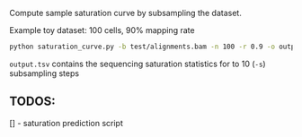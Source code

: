 
Compute sample saturation curve by subsampling the dataset. 

Example toy dataset: 100 cells, 90% mapping rate

```bash
python saturation_curve.py -b test/alignments.bam -n 100 -r 0.9 -o output.tsv 
```
`output.tsv` contains the sequencing saturation statistics for to 10 (`-s`) subsampling steps   

## TODOS:  

[] - saturation prediction script  


